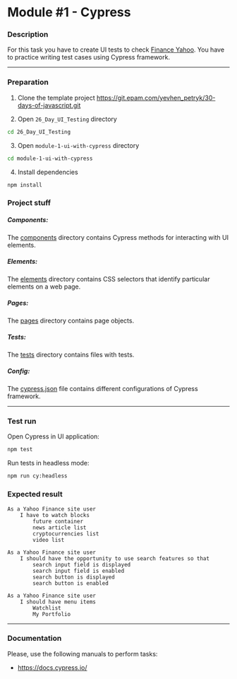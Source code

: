 # Module #1 - Cypress

### Description

For this task you have to create UI tests to check 
[Finance Yahoo](https://finance.yahoo.com/). You have to practice writing test cases using Cypress framework.

---

### Preparation

1. Clone the template project https://git.epam.com/yevhen_petryk/30-days-of-javascript.git

2. Open `26_Day_UI_Testing` directory

  ```sh
  cd 26_Day_UI_Testing
  ```

3. Open `module-1-ui-with-cypress` directory

  ```sh
  cd module-1-ui-with-cypress
  ```

4. Install dependencies

  ```sh
  npm install
  ```

### Project stuff

##### Components:

The [components](https://git.epam.com/yevhen_petryk/30-days-of-javascript/-/tree/master/26_Day_UI_Testing/module-1-ui-with-cypress/cypress/components) directory contains Cypress methods for interacting with UI elements.

##### Elements:

The [elements](https://git.epam.com/yevhen_petryk/30-days-of-javascript/-/tree/master/26_Day_UI_Testing/module-1-ui-with-cypress/cypress/elements) directory contains CSS selectors that identify particular elements on a web page.

##### Pages:

The [pages](https://git.epam.com/yevhen_petryk/30-days-of-javascript/-/tree/master/26_Day_UI_Testing/module-1-ui-with-cypress/cypress/pages) directory contains page objects.

##### Tests:

The [tests](https://git.epam.com/yevhen_petryk/30-days-of-javascript/-/tree/master/26_Day_UI_Testing/module-1-ui-with-cypress/cypress/tests) directory contains files with tests.

##### Config:

The [cypress.json](https://git.epam.com/yevhen_petryk/30-days-of-javascript/-/blob/master/26_Day_UI_Testing/module-1-ui-with-cypress/cypress.json) file contains different configurations of Cypress framework.

---

### Test run

  Open Cypress in UI application:

  ```sh
  npm test
  ```

  Run tests in headless mode:

  ```sh
  npm run cy:headless
  ```

### Expected result

```
As a Yahoo Finance site user
    I have to watch blocks
        future container
        news article list
        cryptocurrencies list
        video list

As a Yahoo Finance site user
    I should have the opportunity to use search features so that
        search input field is displayed
        search input field is enabled
        search button is displayed
        search button is enabled

As a Yahoo Finance site user
    I should have menu items
        Watchlist
        My Portfolio
```

---

### Documentation

Please, use the following manuals to perform tasks:

- https://docs.cypress.io/
